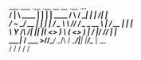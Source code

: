   ___ ___         .__  .__            __      __            .__       .___._.   
 /   |   \   ____ |  | |  |   ____   /  \    /  \___________|  |    __| _/| |   
/    ~    \_/ __ \|  | |  |  /  _ \  \   \/\/   /  _ \_  __ \  |   / __ | | |   
\    Y    /\  ___/|  |_|  |_(  <_> )  \        (  <_> )  | \/  |__/ /_/ |  \|   
 \___|_  /  \___  >____/____/\____/    \__/\  / \____/|__|  |____/\____ |  __   
       \/       \/                          \/                         \/  \/   
